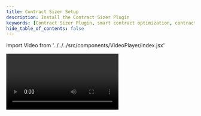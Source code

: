 ```yaml
---
title: Contract Sizer Setup
description: Install the Contract Sizer Plugin
keywords: [Contract Sizer Plugin, smart contract optimization, contract size analysis, installation guide, Base blockchain, Base network, blockchain development]
hide_table_of_contents: false
---
```


import Video from '../../../src/components/VideoPlayer/index.jsx'

<Video videoId='863775974' title='Contract Sizer Setup' />
